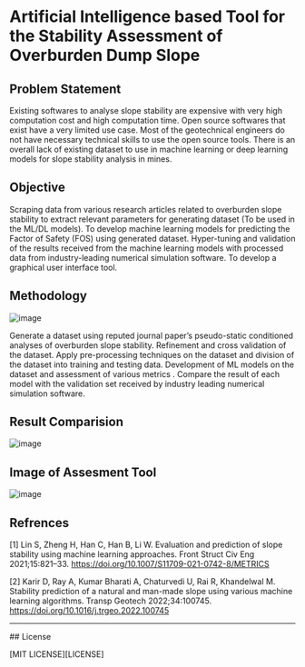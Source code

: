 # Artificial Intelligence based Tool for the Stability Assessment of Overburden Dump Slope 

## Problem Statement
Existing softwares to analyse slope stability are expensive with very high computation cost and high computation time.
Open source softwares that exist have a very limited use case. 
Most of the geotechnical engineers do not have necessary technical skills to use the open source tools.
There is an overall lack of existing dataset to use in machine learning or deep learning models for slope stability analysis in mines.


## Objective
Scraping data from various research articles related to overburden slope stability to extract relevant parameters for generating dataset (To be used in the ML/DL models).
To develop machine learning models for predicting the Factor of Safety (FOS) using generated dataset.
Hyper-tuning and validation of the results received from the machine learning models with processed data from industry-leading numerical simulation software.
To develop a graphical user interface tool.


## Methodology
![image](https://user-images.githubusercontent.com/77374152/236751451-c3699e3d-a3aa-4c77-a403-0e3a01ac4b76.png)

Generate a dataset using reputed journal paper’s pseudo-static conditioned analyses of overburden slope stability.
Refinement and cross validation of the dataset.
Apply pre-processing techniques on the dataset and division of the dataset into training and testing data.
Development of ML models on the dataset and assessment of various metrics .
Compare the result of each model with the validation set received by industry leading numerical simulation software.


## Result Comparision
![image](https://user-images.githubusercontent.com/77374152/236752441-a34f6c41-7d57-4ef4-bd98-8b56a8ce26e7.png)


## Image of Assesment Tool 
![image](https://user-images.githubusercontent.com/77374152/236752127-687b4720-174d-41a4-bdd8-e148f95ecee8.png)

## Refrences
[1] Lin S, Zheng H, Han C, Han B, Li W. Evaluation and prediction of slope stability using machine learning approaches. Front Struct Civ Eng 2021;15:821–33. https://doi.org/10.1007/S11709-021-0742-8/METRICS

[2] Karir D, Ray A, Kumar Bharati A, Chaturvedi U, Rai R, Khandelwal M. Stability prediction of a natural and man-made slope using various machine learning algorithms. Transp Geotech 2022;34:100745. https://doi.org/10.1016/j.trgeo.2022.100745

<hr>
## License 

[MIT LICENSE][LICENSE]

